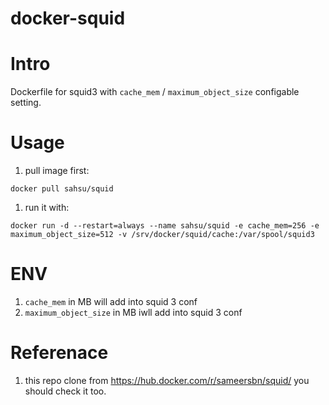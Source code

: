 # docker-squid

# Intro
 Dockerfile for squid3 with `cache_mem` / `maximum_object_size` configable setting.

# Usage
 1. pull image first:

 `docker pull sahsu/squid`

 1. run it with:

 `docker run -d --restart=always --name sahsu/squid -e cache_mem=256 -e maximum_object_size=512 -v /srv/docker/squid/cache:/var/spool/squid3`

# ENV
 1. `cache_mem` in MB will add into squid 3 conf
 1. `maximum_object_size` in MB iwll add into squid 3 conf

# Referenace
 1. this repo clone from https://hub.docker.com/r/sameersbn/squid/ you should check it too.
